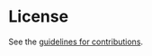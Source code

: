 # License

See the
[guidelines for contributions](https://github.com/Pandapip1/multiaddr-access-type/blob/main/CONTRIBUTING.md).
